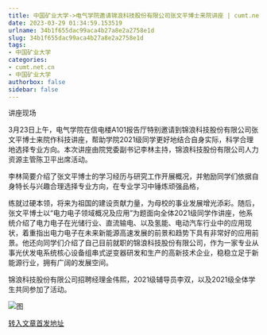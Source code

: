 ```yaml
---
title: 中国矿业大学->电气学院邀请锦浪科技股份有限公司张文平博士来院讲座 | cumt.net.cn
date: 2023-03-29 01:34:59.153519
urlname: 34b1f655dac99aca4b27a8e2a2758e1d
slug: 34b1f655dac99aca4b27a8e2a2758e1d
tags: 
- 中国矿业大学
categories:
- cumt.net.cn
- 中国矿业大学
authorbox: false
sidebar: false
---
```

  

讲座现场

3月23日上午，电气学院在信电楼A101报告厅特别邀请到锦浪科技股份有限公司张文平博士来院作科技讲座，帮助学院2021级同学更好地结合自身实际，科学合理地选择专业方向。本次讲座由院党委副书记李林主持，锦浪科技股份有限公司人力资源主管陈卫平出席活动。

李林简要介绍了张文平博士的学习经历与研究工作开展概况，并勉励同学们依据自身特长与兴趣合理选择专业方向，在专业学习中锤炼顽强品格，
<!--more-->
练就过硬本领，将来为祖国的建设贡献力量，为母校的事业发展增光添彩。随后，张文平博士以“电力电子领域概况及应用”为题面向全体2021级同学作讲座，他系统介绍了电力电子在光储行业、直流输电、以及氢能、电动汽车行业中的应用现状，着重指出电力电子在未来新能源高速发展的前景和趋势下具有非常好的应用前景。他还向同学们介绍了自己目前就职的锦浪科技股份有限公司，作为一家专业从事光伏发电系统核心设备组串式逆变器研发和生产的高新技术企业，稳稳立足于新能源行业，拥有广阔的发展空间。

锦浪科技股份有限公司招聘经理金伟熙，2021级辅导员李双，以及2021级全体学生共同参加了活动。

![图](https://xwzx.cumt.edu.cn/_upload/article/images/a6/ad/22f18f0a4207bb34299fd2292f2f/840dac23-a843-4811-bbea-b8a2f78fd74e.jpg)

[转入文章首发地址](https://xwzx.cumt.edu.cn/cf/78/c523a642936/page.htm)